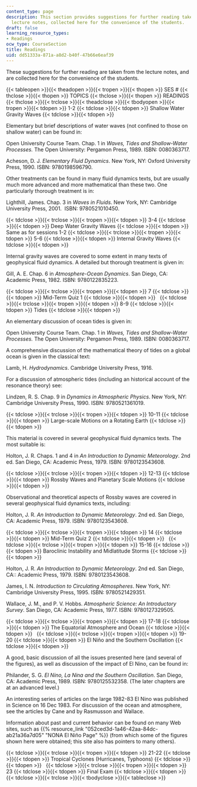 ```yaml
---
content_type: page
description: This section provides suggestions for further reading taken from the
  lecture notes, collected here for the convenience of the students.
draft: false
learning_resource_types:
- Readings
ocw_type: CourseSection
title: Readings
uid: dd51333a-871a-a8d2-b40f-47b66e6eaf39
---
```

These suggestions for further reading are taken from the lecture notes, and are collected here for the convenience of the students.

{{< tableopen >}}{{< theadopen >}}{{< tropen >}}{{< thopen >}}
SES #
{{< thclose >}}{{< thopen >}}
TOPICS
{{< thclose >}}{{< thopen >}}
READINGS
{{< thclose >}}{{< trclose >}}{{< theadclose >}}{{< tbodyopen >}}{{< tropen >}}{{< tdopen >}}
1-2
{{< tdclose >}}{{< tdopen >}}
Shallow Water Gravity Waves
{{< tdclose >}}{{< tdopen >}}

Elementary but brief descriptions of water waves (not confined to those on shallow water) can be found in:

Open University Course Team. Chap. 1 in *Waves, Tides and Shallow-Water Processes.* The Open University: Pergamon Press, 1989. ISBN: 0080363717.

Acheson, D. J. *Elementary Fluid Dynamics*. New York, NY: Oxford University Press, 1990. ISBN: 9780198596790.

Other treatments can be found in many fluid dynamics texts, but are usually much more advanced and more mathematical than these two. One particularly thorough treatment is in:

Lighthill, James. Chap. 3 in *Waves in Fluids*. New York, NY: Cambridge University Press, 2001.  ISBN: 9780521010450.

{{< tdclose >}}{{< trclose >}}{{< tropen >}}{{< tdopen >}}
3-4
{{< tdclose >}}{{< tdopen >}}
Deep Water Gravity Waves
{{< tdclose >}}{{< tdopen >}}
Same as for sessions 1-2
{{< tdclose >}}{{< trclose >}}{{< tropen >}}{{< tdopen >}}
5-6
{{< tdclose >}}{{< tdopen >}}
Internal Gravity Waves
{{< tdclose >}}{{< tdopen >}}

Internal gravity waves are covered to some extent in many texts of geophysical fluid dynamics. A detailed but thorough treatment is given in:

Gill, A. E. Chap. 6 in *Atmosphere-Ocean Dynamics*. San Diego, CA: Academic Press, 1982. ISBN: 9780122835223.

{{< tdclose >}}{{< trclose >}}{{< tropen >}}{{< tdopen >}}
7
{{< tdclose >}}{{< tdopen >}}
Mid-Term Quiz 1
{{< tdclose >}}{{< tdopen >}}
 
{{< tdclose >}}{{< trclose >}}{{< tropen >}}{{< tdopen >}}
8-9
{{< tdclose >}}{{< tdopen >}}
Tides
{{< tdclose >}}{{< tdopen >}}

An elementary discussion of ocean tides is given in:

Open University Course Team. Chap. 1 in *Waves, Tides and Shallow-Water Processes.* The Open University: Pergamon Press, 1989. ISBN: 0080363717.

A comprehensive discussion of the mathematical theory of tides on a global ocean is given in the classical text:

Lamb, H. *Hydrodynamics*. Cambridge University Press, 1916.

For a discussion of atmospheric tides (including an historical account of the resonance theory) see:

Lindzen, R. S. Chap. 9 in *Dynamics in Atmospheric Physics*. New York, NY: Cambridge University Press, 1990. ISBN: 9780521361019.

{{< tdclose >}}{{< trclose >}}{{< tropen >}}{{< tdopen >}}
10-11
{{< tdclose >}}{{< tdopen >}}
Large-scale Motions on a Rotating Earth
{{< tdclose >}}{{< tdopen >}}

This material is covered in several geophysical fluid dynamics texts. The most suitable is:

Holton, J. R. Chaps. 1 and 4 in *An Introduction to Dynamic Meteorology*. 2nd ed. San Diego, CA: Academic Press, 1979. ISBN: 9780123543608.

{{< tdclose >}}{{< trclose >}}{{< tropen >}}{{< tdopen >}}
12-13
{{< tdclose >}}{{< tdopen >}}
Rossby Waves and Planetary Scale Motions
{{< tdclose >}}{{< tdopen >}}

Observational and theoretical aspects of Rossby waves are covered in several geophysical fluid dynamics texts, including:

Holton, J. R. *An Introduction to Dynamic Meteorology*. 2nd ed. San Diego, CA: Academic Press, 1979. ISBN: 9780123543608.

{{< tdclose >}}{{< trclose >}}{{< tropen >}}{{< tdopen >}}
14
{{< tdclose >}}{{< tdopen >}}
Mid-Term Quiz 2
{{< tdclose >}}{{< tdopen >}}
 
{{< tdclose >}}{{< trclose >}}{{< tropen >}}{{< tdopen >}}
15-16
{{< tdclose >}}{{< tdopen >}}
Baroclinic Instability and Midlatitude Storms
{{< tdclose >}}{{< tdopen >}}

Holton, J. R. *An Introduction to Dynamic Meteorology*. 2nd ed. San Diego, CA:: Academic Press, 1979. ISBN: 9780123543608.

James, I. N. *Introduction to Circulating Atmospheres*. New York, NY: Cambridge University Press, 1995. ISBN: 9780521429351.

Wallace, J. M., and P. V. Hobbs. *Atmospheric Science: An Introductory* *Survey*. San Diego, CA: Academic Press, 1977. ISBN: 9780127329505.

{{< tdclose >}}{{< trclose >}}{{< tropen >}}{{< tdopen >}}
17-18
{{< tdclose >}}{{< tdopen >}}
The Equatorial Atmosphere and Ocean
{{< tdclose >}}{{< tdopen >}}
 
{{< tdclose >}}{{< trclose >}}{{< tropen >}}{{< tdopen >}}
19-20
{{< tdclose >}}{{< tdopen >}}
El Niño and the Southern Oscillation
{{< tdclose >}}{{< tdopen >}}

A good, basic discussion of all the issues presented here (and several of the figures), as well as discussion of the impact of El Nino, can be found in:

Philander, S. G. *El Nino, La Nina and the Southern Oscillation*. San Diego, CA: Academic Press, 1989. ISBN: 9780125532358. (The later chapters are at an advanced level.)

An interesting series of articles on the large 1982-83 El Nino was published in Science on 16 Dec 1983. For discussion of the ocean and atmosphere, see the articles by Cane and by Rasmusson and Wallace.

Information about past and current behavior can be found on many Web sites, such as {{% resource_link "052ced3d-1a46-42aa-84dc-ab21a36a7d05" "NONA El Niño Page" %}} (from which some of the figures shown here were obtained; this site also has pointers to many others).

{{< tdclose >}}{{< trclose >}}{{< tropen >}}{{< tdopen >}}
21-22
{{< tdclose >}}{{< tdopen >}}
Tropical Cyclones (Hurricanes, Typhoons)
{{< tdclose >}}{{< tdopen >}}
 
{{< tdclose >}}{{< trclose >}}{{< tropen >}}{{< tdopen >}}
23
{{< tdclose >}}{{< tdopen >}}
Final Exam
{{< tdclose >}}{{< tdopen >}}
 
{{< tdclose >}}{{< trclose >}}{{< tbodyclose >}}{{< tableclose >}}